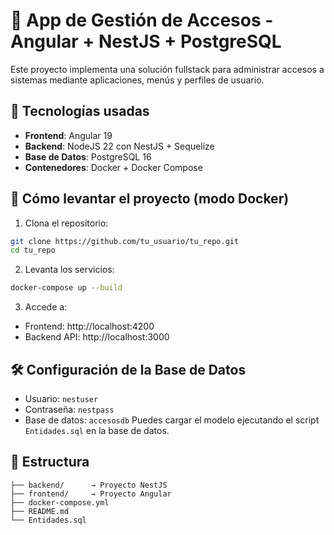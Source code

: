 # 🧠 App de Gestión de Accesos - Angular + NestJS + PostgreSQL
Este proyecto implementa una solución fullstack para administrar accesos a sistemas mediante aplicaciones, menús y perfiles de usuario.

## 🧰 Tecnologías usadas
- **Frontend**: Angular 19
- **Backend**: NodeJS 22 con NestJS + Sequelize
- **Base de Datos**: PostgreSQL 16
- **Contenedores**: Docker + Docker Compose

## 🚀 Cómo levantar el proyecto (modo Docker)
1. Clona el repositorio:
```bash
git clone https://github.com/tu_usuario/tu_repo.git
cd tu_repo
```
2. Levanta los servicios:
```bash
docker-compose up --build
```
3. Accede a:
- Frontend: http://localhost:4200  
- Backend API: http://localhost:3000

## 🛠️ Configuración de la Base de Datos
- Usuario: `nestuser`
- Contraseña: `nestpass`
- Base de datos: `accesosdb`
Puedes cargar el modelo ejecutando el script `Entidades.sql` en la base de datos.

## 📁 Estructura
```
├── backend/      → Proyecto NestJS
├── frontend/     → Proyecto Angular
├── docker-compose.yml
├── README.md
└── Entidades.sql
```